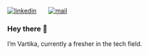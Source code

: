 
[![linkedin](https://github.com/arpit-dwivedi/arpit-dwivedi.github.io/blob/master/assets/img/Webp.net-resizeimage.png)](https://www.linkedin.com/in/vartikasrivastava25/)&nbsp;&nbsp;&nbsp;&nbsp;&nbsp;&nbsp;&nbsp;[![mail](https://github.com/arpit-dwivedi/arpit-dwivedi/blob/master/m1.png)](mailto:vartika0198@gmail.com)
### Hey there 👋

I’m Vartika, currently a fresher in the tech field.

<!--
**iamvartika/iamvartika** is a ✨ _special_ ✨ repository because its `README.md` (this file) appears on your GitHub profile.

Here are some ideas to get you started:

- 🔭 I’m currently working on ...
- 🌱 I’m currently learning ...
- 👯 I’m looking to collaborate on ...
- 🤔 I’m looking for help with ...
- 💬 Ask me about ...
- 📫 How to reach me: ...
- 😄 Pronouns: ...
- ⚡ Fun fact: ...
-->
